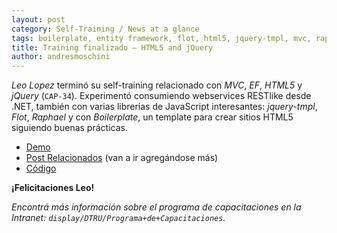 ```yaml
---
layout: post
category: Self-Training / News at a glance
tags: boilerplate, entity framework, flot, html5, jquery-tmpl, mvc, raphael
title: Training finalizado – HTML5 and jQuery
author: andresmoschini
---
```


_Leo Lopez_ terminó su self-training relacionado con _MVC_, _EF_, _HTML5_ y _jQuery_ (`CAP-34`). Experimentó consumiendo webservices RESTlike desde .NET, también con varias librerías de JavaScript interesantes: _jquery-tmpl_, _Flot_, _Raphael_ y con _Boilerplate_, un template para crear sitios HTML5 siguiendo buenas prácticas.

* [Demo](http://newsataglance.apphb.com/)
* [Post Relacionados](http://makingsensers.wordpress.com/category/self-training-2/news-at-a-glance/) (van a ir agregándose más)
* [Código](https://github.com/leoslopez/Account-At-A-Glance-App)

**¡Felicitaciones Leo!**

_Encontrá más información sobre el programa de capacitaciones en la Intranet: `display/DTRU/Programa+de+Capacitaciones`._

